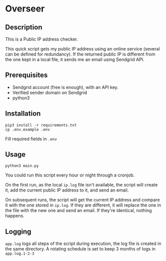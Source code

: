 # Overseer

## Description

This is a Public IP address checker.

This quick script gets my public IP address using an online service (several can be defined for redundancy).
If the returned public IP is different from the one kept in a local file, it sends me an email using Sendgrid API.

## Prerequisites
- Sendgrid account (free is enough), with an API key.
- Verified sender domain on Sendgrid
- python3

## Installation
    pip3 install -r requirements.txt
    cp .env.example .env

Fill required fields in `.env`

## Usage
`python3 main.py`

You could run this script every hour or night through a cronjob.

On the first run, as the local `ip.log` file isn't available, the script will create it, add the current public IP address to it, and send an email.

On subsequent runs, the script will get the current IP address and compare it with the one stored in `ip.log`. If they are different, it will replace the one in the file with the new one and send an email. If they're identical, nothing happens.

## Logging
`app.log` logs all steps of the script during execution, the log file is created in the same directory. A rotating schedule is set to keep 3 months of logs in `app.log.1-2-3`

